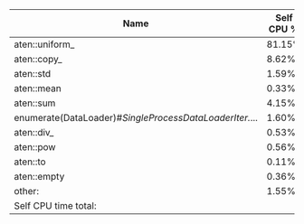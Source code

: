 | Name                                                   | Self CPU % | Self CPU   | CPU total % | CPU total   | CPU time avg | # of Calls |
|--------------------------------------------------------|------------|------------|-------------|-------------|--------------|------------|
| aten::uniform_                                        | 81.15%     | 76.813ms   | 81.15%      | 76.813ms    | 1.600ms      | 48         |
| aten::copy_                                           | 8.62%      | 8.162ms    | 8.62%       | 8.162ms     | 80.020us     | 102        |
| aten::std                                             | 1.59%      | 1.505ms    | 6.70%       | 6.338ms     | 316.900us    | 20         |
| aten::mean                                            | 0.33%      | 311.000us  | 5.02%       | 4.751ms     | 226.238us    | 21         |
| aten::sum                                             | 4.15%      | 3.931ms    | 4.31%       | 4.082ms     | 204.100us    | 20         |
| enumerate(DataLoader)#_SingleProcessDataLoaderIter._...| 1.60%      | 1.519ms    | 1.79%       | 1.690ms     | 845.000us    | 2          |
| aten::div_                                            | 0.53%      | 505.000us  | 0.76%       | 719.000us   | 11.597us     | 62         |
| aten::pow                                             | 0.56%      | 528.000us  | 0.56%       | 530.000us   | 26.500us     | 20         |
| aten::to                                              | 0.11%      | 106.000us  | 0.36%       | 345.000us   | 2.197us      | 157        |
| aten::empty                                           | 0.36%      | 338.000us  | 0.36%       | 338.000us   | 2.580us      | 131        |
| other:                                                 | 1.55%      | 1.469ms    | 3.15%       | 2.984ms     | 106.570us    | 22         |
| Self CPU time total:                                   |            |            |             | 94.653ms    |              |            |
